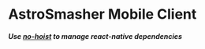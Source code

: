 # AstroSmasher Mobile Client

##### Use [no-hoist](https://yarnpkg.com/blog/2018/02/15/nohoist/) to manage react-native dependencies